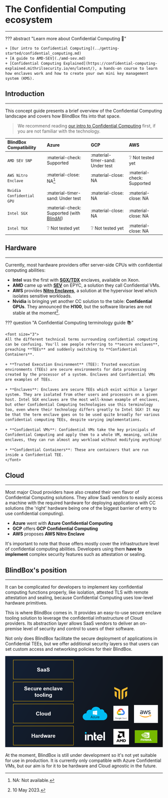 # The Confidential Computing ecosystem
_______________________________

??? abstract "Learn more about Confidential Computing 📖" 

	+ [Our intro to Confidential Computing](../getting-started/confidential_computing.md)
	+ [A guide to AMD-SEV](./amd-sev.md)
	+ [Confidential Computing Explained](https://confidential-computing-explained.mithrilsecurity.io/en/latest/), a hands-on course to learn how enclaves work and how to create your own mini key management system (KMS).

## Introduction
_______________

This concept guide presents a brief overview of the Confidential Computing landscape and covers how BlindBox fits into that space. 

> We recommend reading [our intro to Confidential Computing](../getting-started/confidential_computing.md) first, if you are not familiar with the technology.


| BlindBox Compatibility | Azure | GCP | AWS |
| :--------------------- | :---- | :-- | :-- |
| `AMD SEV SNP`       | :material-check: Supported  | :material-timer-sand: Under test | :grey_question: Not tested yet | 
| `AWS Nitro Enclave`       | :material-close: NA[^1]  | :material-close:  NA | :material-check: Supported | 
| `Nvidia Confidential GPU`     | :material-timer-sand: Under test | :material-close: NA  | :material-close:  NA |
| `Intel SGX`     | :material-check: Supported (with [BlindAI](../past-projects/blindai.md)) | :material-close: NA  | :material-close:  NA |
| `Intel TGX`     | :grey_question: Not tested yet | :grey_question: Not tested yet | :material-close:  NA |

[^1]: NA: Not available.

## Hardware
_________________

Currently, most hardware providers offer server-side CPUs with confidential computing abilities: 

+ **Intel** was the first with [**SGX/TDX**](https://blindai.mithrilsecurity.io/en/latest/docs/concepts/SGX_vs_Nitro/#intel-sgx) enclaves, available on Xeon. 
+ **AMD** came up with [**SEV**](./amd-sev.md) on EPYC, a solution they call Confidential VMs. 
+ **AWS** provides [**Nitro Enclaves**](./nitro-enclaves.md), a solution at the hypervisor level which isolates sensitive workloads.
+ **Nvidia** is bringing yet another CC solution to the table: **Confidential GPUs**. They announced the **H100**, but the software libraries are not stable at the moment[^2].

[^2]: 10 May 2023.

??? question "A Confidential Computing terminology guide 📚"

	<font size="3"> 
	All the different technical terms surrounding confidential computing can be confusing. You'll see people referring to **secure enclaves**, preaching **TEEs** and suddenly switching to **Confidential Containers**. 

	+ **Trusted Execution Environment** (TEE): Trusted execution environments (TEEs) are secure environments for data processing created by the processor of a system. Enclaves and Confidential VMs are examples of TEEs.
	
	+ **Enclaves**: Enclaves are secure TEEs which exist within a larger system. They are isolated from other users and processors on a given host. Intel SGX enclaves are the most well-known example of enclaves, but other Confidential Computing technologies use this terminology too, even where their technology differs greatly to Intel SGX! It may be that the term enclave goes on to be used quite broadly for various confidential computing TEEs, despite varying implementations.

	+ **Confidential VMs**: Confidential VMs take the key principals of Confidential Computing and apply them to a whole VM, meaning, unlike enclaves, they can run almost any workload without modifying anything!

	+ **Confidential Containers**: These are containers that are run inside a Confidential TEE.
	</font>

## Cloud
_____________________

Most major Cloud providers have also created their own flavor of Confidential Computing solutions. They allow SaaS vendors to easily access a machine with the required hardware for deploying applications with CC solutions (the 'right' hardware being one of the biggest barrier of entry to use confidential computing).

- **Azure** went with **Azure Confidential Computing**
- **GCP** offers **GCP Confidential Computing**
- **AWS** proposes **AWS Nitro Enclave**

It's important to note that those offers mostly cover the infrastructure level of confidential computing abilities. Developers using them **have to implement** complex security features such as attestation or sealing.

## BlindBox's position
_________________

It can be complicated for developers to implement key confidential computing functions properly, like isolation, attested TLS with remote attestation and sealing, because Confidential Computing uses low-level hardware primitives. 

This is where BlindBox comes in. It provides an easy-to-use secure enclave tooling solution to leverage the confidential infrastructure of Cloud providers. Its abstraction layer allows SaaS vendors to deliver an on-premise level of security and control to users of their software.

Not only does BlindBox facilitate the secure deployment of applications in Confidential TEEs, but we offer additional security layers so that users can set custom access and networking policies for their BlindBox. 

![blindbox_position_in_ecosystem](../../assets/BlindBox_ecosystem_place.png)

At the moment, BlindBox is still under development so it's not yet suitable for use in production. It is currently only compatible with Azure Confidential VMs, but our aim is for it to be hardware and Cloud agnostic in the future. 